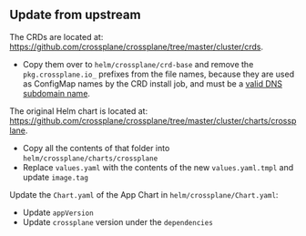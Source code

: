 ## Update from upstream

The CRDs are located at: https://github.com/crossplane/crossplane/tree/master/cluster/crds.

- Copy them over to `helm/crossplane/crd-base` and remove the `pkg.crossplane.io_` prefixes from the file names, because
  they are used as ConfigMap names by the CRD install job, and must be a [valid DNS subdomain name](https://kubernetes.io/docs/concepts/configuration/configmap/#configmap-object).

The original Helm chart is located at: https://github.com/crossplane/crossplane/tree/master/cluster/charts/crossplane.

- Copy all the contents of that folder into `helm/crossplane/charts/crossplane`
- Replace `values.yaml` with the contents of the new `values.yaml.tmpl` and update `image.tag`

Update the `Chart.yaml` of the App Chart in `helm/crossplane/Chart.yaml`:

- Update `appVersion`
- Update `crossplane` version under the `dependencies`
